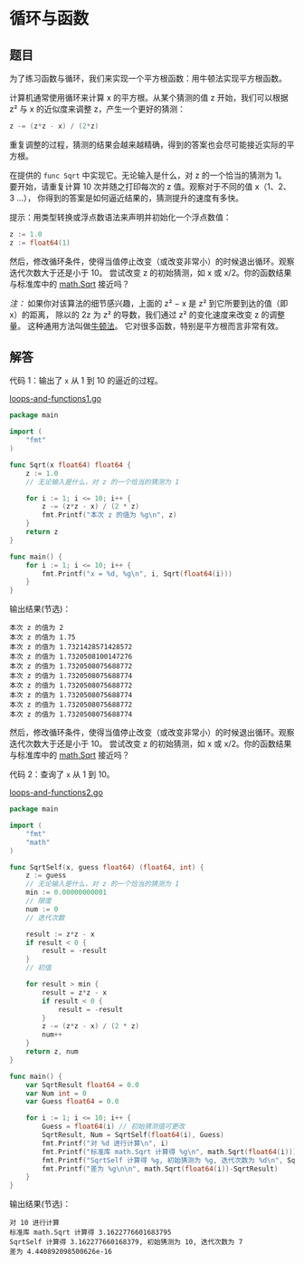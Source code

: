 # 循环与函数

## 题目

为了练习函数与循环，我们来实现一个平方根函数：用牛顿法实现平方根函数。

计算机通常使用循环来计算 x 的平方根。从某个猜测的值 z 开始，我们可以根据 z² 与 x 的近似度来调整 z，产生一个更好的猜测：

```go
z -= (z*z - x) / (2*z)
```

重复调整的过程，猜测的结果会越来越精确，得到的答案也会尽可能接近实际的平方根。

在提供的 `func Sqrt` 中实现它。无论输入是什么，对 z 的一个恰当的猜测为 1。 要开始，请重复计算 10 次并随之打印每次的 z 值。观察对于不同的值 x（1、2、3 ...）， 你得到的答案是如何逼近结果的，猜测提升的速度有多快。

提示：用类型转换或浮点数语法来声明并初始化一个浮点数值：

```go
z := 1.0
z := float64(1)
```

然后，修改循环条件，使得当值停止改变（或改变非常小）的时候退出循环。观察迭代次数大于还是小于 10。 尝试改变 z 的初始猜测，如 x 或 x/2。你的函数结果与标准库中的 [math.Sqrt](https://go-zh.org/pkg/math/#Sqrt) 接近吗？

*注：* 如果你对该算法的细节感兴趣，上面的 z² − x 是 z² 到它所要到达的值（即 x）的距离， 除以的 2z 为 z² 的导数，我们通过 z² 的变化速度来改变 z 的调整量。 这种通用方法叫做[牛顿法](https://zh.wikipedia.org/wiki/牛顿法)。 它对很多函数，特别是平方根而言非常有效。

## 解答

代码 1：输出了 `x` 从 1 到 10 的逼近的过程。

[loops-and-functions1.go][loops-and-functions1.go]

```go
package main

import (
	"fmt"
)

func Sqrt(x float64) float64 {
	z := 1.0
	// 无论输入是什么，对 z 的一个恰当的猜测为 1

	for i := 1; i <= 10; i++ {
		z -= (z*z - x) / (2 * z)
		fmt.Printf("本次 z 的值为 %g\n", z)
	}
	return z
}

func main() {
	for i := 1; i <= 10; i++ {
		fmt.Printf("x = %d, %g\n", i, Sqrt(float64(i)))
	}
}
```

输出结果(节选)：

```shell
本次 z 的值为 2
本次 z 的值为 1.75
本次 z 的值为 1.7321428571428572
本次 z 的值为 1.7320508100147276
本次 z 的值为 1.7320508075688772
本次 z 的值为 1.7320508075688774
本次 z 的值为 1.7320508075688772
本次 z 的值为 1.7320508075688774
本次 z 的值为 1.7320508075688772
本次 z 的值为 1.7320508075688774
```

然后，修改循环条件，使得当值停止改变（或改变非常小）的时候退出循环。观察迭代次数大于还是小于 10。 尝试改变 z 的初始猜测，如 x 或 x/2。你的函数结果与标准库中的 [math.Sqrt](https://go-zh.org/pkg/math/#Sqrt) 接近吗？

代码 2：查询了 `x` 从 1 到 10。

[loops-and-functions2.go][loops-and-functions2.go]

```go
package main

import (
	"fmt"
	"math"
)

func SqrtSelf(x, guess float64) (float64, int) {
	z := guess
	// 无论输入是什么，对 z 的一个恰当的猜测为 1
	min := 0.00000000001
	// 限度
	num := 0
	// 迭代次数

	result := z*z - x
	if result < 0 {
		result = -result
	}
	// 初值

	for result > min {
		result = z*z - x
		if result < 0 {
			result = -result
		}
		z -= (z*z - x) / (2 * z)
		num++
	}
	return z, num
}

func main() {
	var SqrtResult float64 = 0.0
	var Num int = 0
	var Guess float64 = 0.0

	for i := 1; i <= 10; i++ {
		Guess = float64(i) // 初始猜测值可更改
		SqrtResult, Num = SqrtSelf(float64(i), Guess)
		fmt.Printf("对 %d 进行计算\n", i)
		fmt.Printf("标准库 math.Sqrt 计算得 %g\n", math.Sqrt(float64(i)))
		fmt.Printf("SqrtSelf 计算得 %g, 初始猜测为 %g, 迭代次数为 %d\n", SqrtResult, Guess, Num)
		fmt.Printf("差为 %g\n\n", math.Sqrt(float64(i))-SqrtResult)
	}
}
```

输出结果(节选)：

```shell
对 10 进行计算
标准库 math.Sqrt 计算得 3.1622776601683795
SqrtSelf 计算得 3.162277660168379, 初始猜测为 10, 迭代次数为 7
差为 4.440892098500626e-16
```

<!-- 网址或引用 -->

[loops-and-functions1.go]:../.assets/loops-and-functions1.go

[loops-and-functions2.go]:../.assets/loops-and-functions2.go